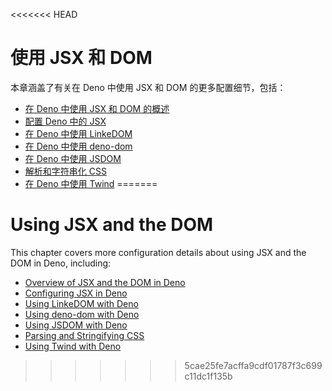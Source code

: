 <<<<<<< HEAD
# 使用 JSX 和 DOM

本章涵盖了有关在 Deno 中使用 JSX 和 DOM 的更多配置细节，包括：

- [在 Deno 中使用 JSX 和 DOM 的概述](./jsx_dom/overview.md)
- [配置 Deno 中的 JSX](./jsx_dom/jsx.md)
- [在 Deno 中使用 LinkeDOM](./jsx_dom/linkedom.md)
- [在 Deno 中使用 deno-dom](./jsx_dom/deno_dom.md)
- [在 Deno 中使用 JSDOM](./jsx_dom/jsdom.md)
- [解析和字符串化 CSS](./jsx_dom/css.md)
- [在 Deno 中使用 Twind](./jsx_dom/twind.md)
=======
# Using JSX and the DOM

This chapter covers more configuration details about using JSX and the DOM in
Deno, including:

- [Overview of JSX and the DOM in Deno](./jsx_dom/overview.md)
- [Configuring JSX in Deno](./jsx_dom/jsx.md)
- [Using LinkeDOM with Deno](./jsx_dom/linkedom.md)
- [Using deno-dom with Deno](./jsx_dom/deno_dom.md)
- [Using JSDOM with Deno](./jsx_dom/jsdom.md)
- [Parsing and Stringifying CSS](./jsx_dom/css.md)
- [Using Twind with Deno](./jsx_dom/twind.md)
>>>>>>> 5cae25fe7acffa9cdf01787f3c699c11dc1f135b
